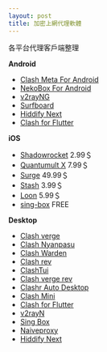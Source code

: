 ```yaml
---
layout: post
title: 加密上網代理軟體
---
```

各平台代理客戶端整理

**Android**
- [Clash Meta For Android](https://play.google.com/store/apps/details?id=com.github.metacubex.clash.meta&pcampaignid=web_share)
- [NekoBox For Android](https://play.google.com/store/apps/details?id=moe.nb4a&pcampaignid=web_share)
- [v2rayNG](https://play.google.com/store/apps/details?id=com.v2ray.ang&pcampaignid=web_share)
- [Surfboard](https://play.google.com/store/apps/details?id=com.getsurfboard&pcampaignid=web_share)
- [Hiddify Next](https://play.google.com/store/apps/details?id=app.hiddify.com&pcampaignid=web_share)
- [Clash for Flutter](https://github.com/mapleafgo/cff-core/releases/latest)


**iOS**
- [Shadowrocket](https://apps.apple.com/us/app/shadowrocket/id932747118)  2.99＄
- [Quantumult X](https://apps.apple.com/us/app/quantumult-x/id1443988620)  7.99＄
- [Surge](https://apps.apple.com/us/app/surge-5/id1442620678)  49.99＄
- [Stash](https://apps.apple.com/us/app/stash-rule-based-proxy/id1596063349) 3.99＄
- [Loon](https://apps.apple.com/hk/app/loon/id1373567447)  5.99＄
- [sing-box](https://apps.apple.com/us/app/sing-box/id6451272673)  FREE


**Desktop**
- [Clash verge](https://github.com/zzzgydi/clash-verge/releases/latest)
- [Clash Nyanpasu](https://github.com/keiko233/clash-nyanpasu/releases/latest)
- [Clash Warden](https://github.com/dream7180/ClashWarden/releases/latest)
- [Clash rev](https://github.com/MerlinKodo/clash-rev/releases/latest)
- [ClashTui](https://github.com/JohanChane/clashtui/releases/latest)
- [Clash verge rev](https://github.com/clash-verge-rev/clash-verge-rev/releases/latest)
- [Clashr Auto Desktop](https://github.com/ClashrAuto/Clashr-Auto-Desktop/releases/latest)
- [Clash Mini](https://github.com/MetaCubeX/Clash.Mini/releases/latest)
- [Clash for Flutter](https://github.com/mapleafgo/cff-core/releases/latest)
- [v2rayN](https://github.com/2dust/v2rayN/releases/latest)
- [Sing Box](https://github.com/SagerNet/sing-box/releases/latest)
- [Naiveproxy](https://github.com/klzgrad/naiveproxy/releases/latest)
- [Hiddify Next](https://github.com/hiddify/hiddify-next/releases/latest)


